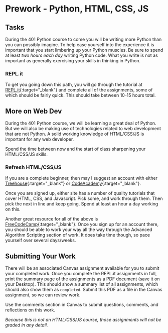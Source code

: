 # Prework - Python, HTML, CSS, JS

## Tasks

During the 401 Python course to come you will be writing more Python than you can possibly imagine. To help ease yourself into the experience it is important that you start limbering up your Python muscles. Be sure to spend at least *two hours each day* writing Python code.  What you write is not as important as generally exercising your skills in thinking in Python.

### REPL.it

To get you going down this path, you will go through the tutorial at [REPL.it](https://repl.it/community/classrooms/17929){:target="_blank"} and complete all of the assignments, some of which should be fairly quick. This should take between 10-15 hours total.

## More on Web Dev

During the 401 Python course, we will be learning a great deal of Python. But we will also be making use of technologies related to web development that are not Python. A solid working knowledge of HTML/CSS/JS is important for any web developer.

Spend the time between now and the start of class sharpening your HTML/CSS/JS skills.

### Refresh HTML/CSS/JS

If you are a complete beginner, then may I suggest an account with either [Treehouse](http://teamtreehouse.com/){:target="_blank"} or [CodeAcademy](http://codeacademy.com/){:target="_blank"}.

Once you are signed up, either site has a number of quality tutorials that cover HTML, CSS, and Javascript.  Pick some, and work through them. Then pick the next in line and keep going. Spend at least an hour a day working on this.

Another great resource for all of the above is [FreeCodeCamp](http://www.freecodecamp.com){:target="_blank"}. Once you sign up for an account there, you should be able to work your way all the way through the Advanced Algorithm Scripting section of work. It does take time though, so pace yourself over several days/weeks.


## Submitting Your Work

There will be an associated Canvas assignment available for you to submit your completed work. Once you complete the REPL.it assignments in full, print the summary page of the assignments as a PDF document (save it on your Desktop). This should show a summary list of all assignments, which should also show them as `completed`. Submit this PDF as a file in the Canvas assignment, so we can review work.

Use the comments section in Canvas to submit questions, comments, and reflections on this work.

_Because this is not an HTML/CSS/JS course, those assignments will not be graded in any detail._

